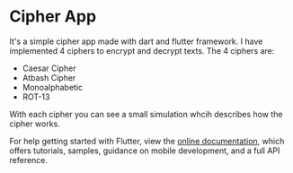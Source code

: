 # Cipher App

It's a simple cipher app made with dart and flutter framework.
I have implemented 4 ciphers to encrypt and decrypt texts. The 4 ciphers are:
- Caesar Cipher
- Atbash Cipher
- Monoalphabetic
- ROT-13

With each cipher you can see a small simulation whcih describes how the cipher works.

For help getting started with Flutter, view the
[online documentation](https://flutter.dev/docs), which offers tutorials,
samples, guidance on mobile development, and a full API reference.

